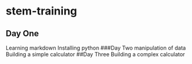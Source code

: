 # stem-training
## Day One
Learning markdown
Installing python
###Day Two
manipulation of data
Building a simple calculator
##Day Three
Building a complex calculator
